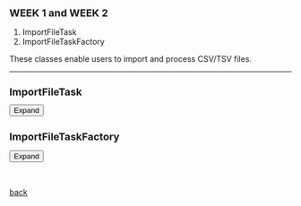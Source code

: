 ## WEEK 1 and WEEK 2 

1. ImportFileTask 
2. ImportFileTaskFactory

These classes enable users to import and process CSV/TSV files.

 * * *

<html>
<head>
  <style>
	  h1 {
      font-size: 18px;  /* Adjust the font size for h1 as needed */
    }
    h2 {
      font-size: 18px;  /* Adjust the font size for h2 as needed */
    }
   .panel {
        display: none;
 	 background-color: #f1f1f1;
  	padding: 10px;
  	margin-top: 10px;
  	font-size: 10px;
  	width: 800px;
  	overflow-x: auto; /* Adds a horizontal scrollbar if text overflows */
 	 overflow-y: auto; /* Adds a vertical scrollbar if text overflows */
  	max-height: 400px; /* Optional: Set a max height */
    }
  </style>
</head>
<body>
  <h1>ImportFileTask</h1>
  <button onclick="ImportFileTask()">Expand</button>
  <div class="panel" id="ImportFileTask">
       <pre>
		 
			/**
			 * This class represents a task for importing a CSV file and processing it into a JSON array.
			 * 
			 * The CSV file is read and parsed into a list of string arrays, where each array represents a row in the CSV file.
			 * The task then creates a JSON array where each JSON object corresponds to a row in the CSV file.
			 * The JSON array is then set in the MGGManager
			 *
			 * The task also provides options to display the JSON data in a panel and to write the JSON data to a file.
			 * 
			 */
	
			public class ImportFileTask extends AbstractTask {
			   
			   final CySwingApplication swingApplication;
			    final CyApplicationManager cyApplicationManager;
			    
			    private final MGGManager mggManager;
			    
			    private String filePath;
			    
			    private JSONObject jsonObject;
			    
			    
			    @Tunable(description = "Display Data", groups = { "Display Settings" },
			    tooltip="If checked, the Data will be displayed in a panel")
			    public boolean showJSONInPanel = true;
			    
			    @Tunable(description="Write JSON to file",groups = { "Create File Settings" },tooltip="If checked,
			    a new JSON file will be created in the same path as the original file",exampleStringValue="true")
			    public boolean writeToFile = true;  
			    
			    @Tunable(description="Choose input type", groups={"Input Settings"}, gravity=1.0, required=true)
			    public ListSingleSelection&lt;String&gt; input = new ListSingleSelection<>("abundance_table", "network");
			
			    @Tunable(description="Choose taxonomy Database", groups={"Input Settings"}, gravity=2.0, required=true)
			    public ListSingleSelection&lt;String&gt;taxonomy = new ListSingleSelection<>("gtdb", "dada2", "qiime2");
			    
			    @Tunable(description="PhenDB", longDescription="Choose whether to use PhenDB.", groups={"Input Settings"},
			    gravity=3.0, exampleStringValue="True, False", required=true)
			    public boolean phenDB;
			
			    @Tunable(description="FAPROTAX", longDescription="Choose whether to use FAPROTAX.",
			    groups={"Input Settings"}, gravity=4.0, exampleStringValue="True, False", required=true)
			    public boolean faproTax;
			
			    @Tunable(description="NetCooperate", longDescription="Choose whether to use NetCooperate.",
			    groups={"Input Settings"}, gravity=5.0, exampleStringValue="True, False", required=true)
			    public boolean netCooperate;
			
			    @Tunable(description="NetCmpt", longDescription="Choose whether to use NetCmpt.", 
			    groups={"Input Settings"}, gravity=6.0, exampleStringValue="True, False", required=true)
			    public boolean netCmpt;
			
			    @Tunable(description="Pathway Complementarity", longDescription="Choose whether to use pathway complementarity.", groups={"Input Settings"},
			    gravity=7.0, exampleStringValue="True, False", required=true)
			    public boolean pathwayComplementarity;
			    
			    /**
			     * Constructor for the ImportFileTask class.
			     * 
			     * @param cytoscapeDesktopService The CySwingApplication service, which provides access to Cytoscape desktop components.
			     * @param cyApplicationManager2 The CyApplicationManager service, which provides access to the current network and view.
			     * @param filePath The path of the CSV file to import.
			     * 
			     */
			    
			    public ImportFileTask(String filePath,MGGManager mggManager) {
			    	
			    	this.swingApplication = mggManager.getService(CySwingApplication.class);
			        this.cyApplicationManager = mggManager.getService(CyApplicationManager.class);
			        this.filePath = filePath;
			        this.mggManager = mggManager;
			               
			    }
			    
			  
			    @Override
			    public void run(TaskMonitor taskMonitor) {
			    	taskMonitor.setTitle("Importing File");
			        taskMonitor.setStatusMessage("Reading file");
			
			        try {
			        	
			            // Call CSVReader from Utils to parse the TSV/CSV file with tab delimiter
			            List&lt;String[]&gt; csvData = CSVReader.readCSV(taskMonitor, filePath);
			            
			            // Find the headers(the first row that has more than 1 columns)
			            String[] headers = null;
			            for (int i = 0; i < csvData.size(); i++) {
			                String[] row = csvData.get(i);
			                if (row.length > 1) {
			                    headers = row;
			                    csvData.remove(i);  // remove the header row
			                    break;
					            }
					        }
					        
			            taskMonitor.setStatusMessage("Processing data");
			
			
			            // Create JSONArray to hold the JSONObjects
			            
				        JSONArray jsonArray = new JSONArray();
				        
				        
				        JSONArray header = new JSONArray();
				        
				        for (String hdr:headers) {
				        	header.add(hdr);
				        }
				        
				        jsonArray.add(header);
				        
				        
				        // Iterate each row of CSV 
				        for (String[] values : csvData) {
				            // Skip rows with only one column
				            if (values.length <= 1) {
				                continue;
				            }
				            
				            JSONArray row=new JSONArray();
				            	
				            for (String value:values) {
				            	row.add(value);
				            }
			
				            jsonArray.add(row);
				            
				        }
				         
				     // Create a new JSONObject
				        JSONObject jsonObject = new JSONObject();
			
				        // Add the jsonArray to the jsonObject
				        jsonObject.put("data", jsonArray);
			
				        // Create a new JSONArray for the input parameters
				        JSONArray inputParameters = new JSONArray();
				        inputParameters.add(input.getSelectedValue());
				        inputParameters.add(taxonomy.getSelectedValue());
				        inputParameters.add(phenDB);
				        inputParameters.add(faproTax);
				        inputParameters.add(netCooperate);
				        inputParameters.add(netCmpt);
				        inputParameters.add(pathwayComplementarity);
			
				        // Add the input parameters to the jsonObject
				        jsonObject.put("inputParameters", inputParameters);
				        
				  
				        
				        // Set the JSON array in the MGGManager
			            mggManager.setJsonObject(jsonObject);
			            
			          
			            taskMonitor.setStatusMessage("Displaying data in panel");
			
			          
			            if (writeToFile) {
			            	try {
			            	String jsonFilePath = filePath + ".json";
			                FileWriter writer = new FileWriter(jsonFilePath);
			                writer.write(jsonArray.toJSONString());
			                writer.close();
			            } catch (IOException e) {
			                taskMonitor.showMessage(TaskMonitor.Level.ERROR, "Error while writing the file: " + e.getMessage());
			                e.printStackTrace();
			            }
			            }
			               
						  // Show the JSON data in a panel if showJSONInPanel 
			            if (showJSONInPanel) {
			                SwingUtilities.invokeLater(() -> showDataInPanel(jsonObject));
			            }
						 
				        
			            taskMonitor.setProgress(1.0);
			            taskMonitor.setStatusMessage("Finished processing  file.");
			            
			                                   
			            
			            
			        } catch (IOException e) {
			            taskMonitor.showMessage(TaskMonitor.Level.ERROR, " Error while processing the file: " + e.getMessage());
			            e.printStackTrace();
			               
			        }}
			    
			        private void showDataInPanel(JSONObject jsonObject) {
					    //JSONDisplayPanel panel = new JSONDisplayPanel(mggManager, jsonObject);
					    JsonResultPanel panel = new JsonResultPanel(mggManager, jsonObject);
					    mggManager.registerService(panel, CytoPanelComponent.class, new Properties());
					    
						/*
						 * JFrame frame = new JFrame("OTU/ASV Data");
						 * frame.setDefaultCloseOperation(JFrame.DISPOSE_ON_CLOSE);
						 * frame.getContentPane().add(panel); frame.pack(); frame.setVisible(true);
						 */
			       }
			            
			     	    		
  
   </pre>
  </div>


  <h2>ImportFileTaskFactory</h2>
  <button onclick="ImportFileTaskFactory()">Expand</button>
  <div class="panel" id="ImportFileTaskFactory">
    <pre>




				     public class ImportFileTaskFactory implements TaskFactory {
				    
				    private final MGGManager mggManager;
				    
				    
				    public ImportFileTaskFactory(MGGManager mggManager) {
				      
				        this.mggManager=mggManager;
				    }
				
				    
					@Override
				    public TaskIterator createTaskIterator() {
						  // Use a JFileChooser to get the file path
					    JFileChooser fileChooser = new JFileChooser();
					    int option = fileChooser.showOpenDialog(null);
					    if (option == JFileChooser.APPROVE_OPTION) {
					        File selectedFile = fileChooser.getSelectedFile();
					        String filePath = selectedFile.getAbsolutePath();
				
					        return new TaskIterator(new ImportFileTask(filePath, mggManager));
					    } else if (option == JFileChooser.CANCEL_OPTION) {
					        // User cancelled the file selection, return an empty TaskIterator
					        return new TaskIterator();
					    } else {
					        // An error occurred or no file was selected
					        String errorMessage = "Error selecting file";
					        // You can display an error message or handle the error in any other way appropriate for your application
					        JOptionPane.showMessageDialog(null, errorMessage, "Error", JOptionPane.ERROR_MESSAGE);
					        // Return an empty TaskIterator or any other appropriate error handling
					        return new TaskIterator();
					    }
					}
					
				
				    @Override
				    public boolean isReady() {  
				        return true;
				      }
				    }
 	
    
    </pre>
  </div>

  <script>
    function ImportFileTask() {
      var panel = document.getElementById("ImportFileTask");
      if (panel.style.display === "none") {
        panel.style.display = "block";
      } else {
        panel.style.display = "none";
      }
    }
    
    function ImportFileTaskFactory() {
      var panel = document.getElementById("ImportFileTaskFactory");
      if (panel.style.display === "none") {
        panel.style.display = "block";
      } else {
        panel.style.display = "none";
      }
    }
	  
  </script>
</body>
</html>

		
<br> <!-- Add an empty line -->


[back](./)
